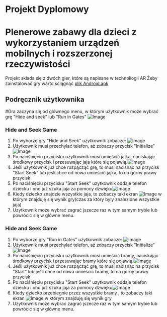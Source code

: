 # Projekt Dyplomowy 
# Plenerowe zabawy dla dzieci z wykorzystaniem urządzeń mobilnych i rozszerzonej rzeczywistości 
Projekt sklada się z dwóch gier, które są napisane w technoliogii AR
Żeby zainstalować gry warto sciągnąć [plik Android.apk](https://github.com/YuriiPurdenko/diploma-project/raw/master/Builds/Android.apk)
## Podręcznik użytkownika
#Gra zaczyna się od glównego menu, w którym użytkownik może wybrać grę "Hide and seek" lub "Run in Gates"
![Image](src)

### Hide and Seek Game 

1. Po wyborze gry "Hide and Seek" użytkownik zobacze:   ![Image](src)
2. Użytkownik musi przechylać telefon, aż zobaczy przycisk "Initialize" ![Image](src)
3. Po naciśnięciu przycisku użytkownik musi umieścić jajka, naciskając środkowy przycisk i przesuwając jaja które się pojawią.![Image](src)
4. Jeśli użytkownik już chce rozpącząć grę, to musi nacisnąc na przycisk "Start Seek" lub jeśli chce od nowa umieścić jajka, to na górny prawy przycisk
5. Po naciśnięciu przycisku "Start Seek" uzytkownik oddaje telefon dziecku i ono już szuka jaja za pomocy dzwięku![Image](src)
6. Kiedy dziecko znajdzie wszystkie jaja, to zobaczy taki ekran ![Image](src) w którym znajduję się wynik gry(czas za który byly znalezione wszystkie jaja)
7. Uzytkownik może wybrać zagrać jszecze raz w tym samym trybie lub powrócić się w glówne menu.

### Hide and Seek Game 

1. Po wyborze gry "Run in Gates" użytkownik zobacze:   ![Image](src)
2. Użytkownik musi przechylać telefon, aż zobaczy przycisk "Initialize" ![Image](src)
3. Po naciśnięciu przycisku użytkownik musi umieścić bramy, naciskając środkowy przycisk i przesuwając bramy które się pojawią.![Image](src)
4. Jeśli użytkownik już chce rozpącząć grę, to musi nacisnąc na przycisk "Start" lub jeśli chce od nowa umieścić bramy, to na górny prawy przycisk
5. Po naciśnięciu przycisku "Start Seek" uzytkownik oddaje telefon dziecku i ono już szuka jaja za pomocy dzwięku![Image](src)
6. Kiedy dziecko przebiegnie przez wszystkie bramy , to zobaczy taki ekran ![Image](src) w którym znajduję się wynik gry
7. Uzytkownik może wybrać zagrać jszecze raz w tym samym trybie lub powrócić się w glówne menu.

